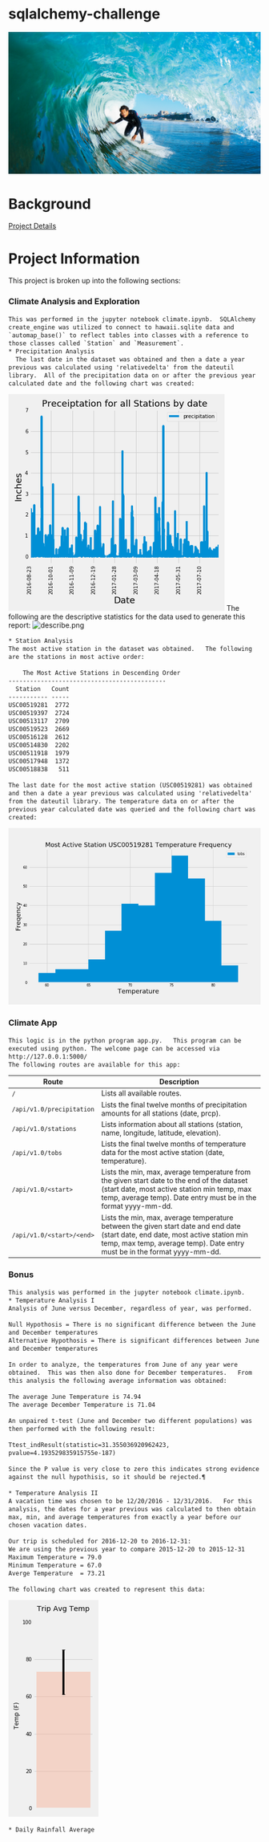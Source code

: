 # sqlalchemy-challenge
![surfs-up.png](Images/surfs-up.png)

# Background
[Project Details](project_instructions_README.md)

# Project Information
This project is broken up into the following sections:
### Climate Analysis and Exploration
    This was performed in the jupyter notebook climate.ipynb.  SQLAlchemy create_engine was utilized to connect to hawaii.sqlite data and `automap_base()` to reflect tables into classes with a reference to those classes called `Station` and `Measurement`.
    * Precipitation Analysis
      The last date in the dataset was obtained and then a date a year previous was calculated using 'relativedelta' from the dateutil library.  All of the precipitation data on or after the previous year calculated date and the following chart was created:
![precipitation.png](Images/precipitation.png)
    The following are the descriptive statistics for the data used to generate this report:
![describe.png](Images/describes.png)    
  
    * Station Analysis
    The most active station in the dataset was obtained.   The following are the stations in most active order:
    
        The Most Active Stations in Descending Order
    --------------------------------------------
      Station   Count
    ----------- -----
    USC00519281  2772
    USC00519397  2724
    USC00513117  2709
    USC00519523  2669
    USC00516128  2612
    USC00514830  2202
    USC00511918  1979
    USC00517948  1372
    USC00518838   511

    The last date for the most active station (USC00519281) was obtained and then a date a year previous was calculated using 'relativedelta' from the dateutil library. The temperature data on or after the previous year calculated date was queried and the following chart was created:

![describe.pngstation-histogram.png](Images/station-histogram.png)    
  

### Climate App
    This logic is in the python program app.py.   This program can be executed using python. The welcome page can be accessed via http://127.0.0.1:5000/
    The following routes are available for this app:
    
| Route                               | Description    
| ----------------------------------- |-------------------- |
|  `/`                                | Lists all available routes.  | 
| `/api/v1.0/precipitation`           | Lists the final twelve months of precipitation amounts for all stations (date, prcp).|
| `/api/v1.0/stations`                | Lists information about all stations (station, name, longitude, latitude, elevation). |
| `/api/v1.0/tobs`                    | Lists the final twelve months of temperature data for the most active station (date, temperature). |
| `/api/v1.0/<start>`                 | Lists the min, max, average temperature from the given start date to the end of the dataset (start date, most active station min temp, max temp, average temp).  Date entry must be in the format yyyy-mm-dd. |
| `/api/v1.0/<start>/<end>`           | Lists the min, max, average temperature between the given start date and end date (start date, end date, most active station min temp, max temp, average temp).  Date entry must be in the format yyyy-mm-dd.  |



### Bonus
    This analysis was performed in the jupyter notebook climate.ipynb.  
    * Temperature Analysis I
    Analysis of June versus December, regardless of year, was performed.

    Null Hypothosis = There is no significant difference between the June and December temperatures 
    Alternative Hypothosis = There is significant differences between June and December temperatures

    In order to analyze, the temperatures from June of any year were obtained.  This was then also done for December temperatures.   From this analysis the following average information was obtained:
    
    The average June Temperature is 74.94
    The average December Temperature is 71.04

    An unpaired t-test (June and December two different populations) was then performed with the following result:

    Ttest_indResult(statistic=31.355036920962423, pvalue=4.193529835915755e-187)

    Since the P value is very close to zero this indicates strong evidence against the null hypothisis, so it should be rejected.¶

    * Temperature Analysis II
    A vacation time was chosen to be 12/20/2016 - 12/31/2016.   For this analysis, the dates for a year previous was calculated to then obtain max, min, and average temperatures from exactly a year before our chosen vacation dates.

    Our trip is scheduled for 2016-12-20 to 2016-12-31:
    We are using the previous year to compare 2015-12-20 to 2015-12-31
    Maximum Temperature = 79.0
    Minimum Temperature = 67.0
    Averge Temperature  = 73.21

    The following chart was created to represent this data:
![temperature.png](Images/temperature.png)  

    * Daily Rainfall Average